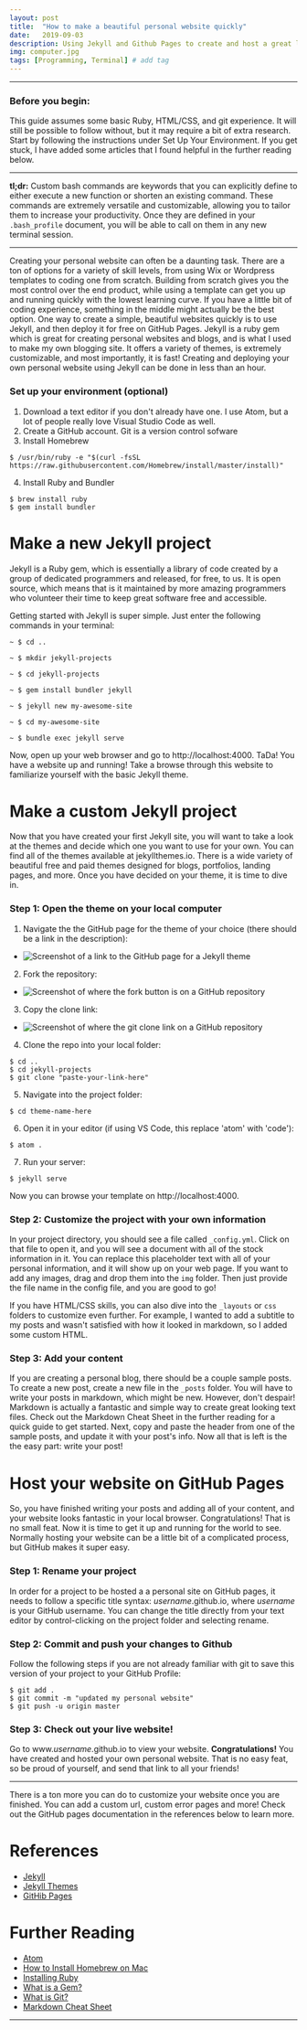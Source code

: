 ```yaml
---
layout: post
title:  "How to make a beautiful personal website quickly"
date:   2019-09-03
description: Using Jekyll and Github Pages to create and host a great looking website, for free.
img: computer.jpg
tags: [Programming, Terminal] # add tag
---
```

---

### Before you begin:
This guide assumes some basic Ruby, HTML/CSS, and git experience. It will still be possible to follow without, but it may require a bit of extra research. Start by following the instructions under Set Up Your Environment. If you get stuck, I have added some articles that I found helpful in the further reading below.

---

**tl;dr:** Custom bash commands are keywords that you can explicitly define to either execute a new function or shorten an existing command. These commands are extremely versatile and customizable, allowing you to tailor them to increase your productivity. Once they are defined in your `.bash_profile` document, you will be able to call on them in any new terminal session.

---

Creating your personal website can often be a daunting task. There are a ton of options for a variety of skill levels, from using Wix or Wordpress templates to coding one from scratch. Building from scratch gives you the most control over the end product, while using a template can get you up and running quickly with the lowest learning curve. If you have a little bit of coding experience, something in the middle might actually be the best option. One way to create a simple, beautiful websites quickly is to use Jekyll, and then deploy it for free on GitHub Pages. Jekyll is a ruby gem which is great for creating personal websites and blogs, and is what I used to make my own blogging site. It offers a variety of themes, is extremely customizable, and most importantly, it is fast! Creating and deploying your own personal website using Jekyll can be done in less than an hour.

### Set up your environment (optional)

1. Download a text editor if you don't already have one. I use Atom, but a lot of people really love Visual Studio Code as well.
2. Create a GitHub account. Git is a version control sofware
3. Install Homebrew
```
$ /usr/bin/ruby -e "$(curl -fsSL https://raw.githubusercontent.com/Homebrew/install/master/install)"
```
4. Install Ruby and Bundler
```
$ brew install ruby
$ gem install bundler
```


# Make a new Jekyll project

Jekyll is a Ruby gem, which is essentially a library of code created by a group of dedicated programmers and released, for free, to us. It is open source, which means that is it maintained by more amazing programmers who volunteer their time to keep great software free and accessible.

Getting started with Jekyll is super simple. Just enter the following commands in your terminal:

```
~ $ cd ..

~ $ mkdir jekyll-projects

~ $ cd jekyll-projects

~ $ gem install bundler jekyll

~ $ jekyll new my-awesome-site

~ $ cd my-awesome-site

~ $ bundle exec jekyll serve
```

Now, open up your web browser and go to http://localhost:4000. TaDa! You have a website up and running! Take a browse through this website to familiarize yourself with the basic Jekyll theme.

# Make a custom Jekyll project

Now that you have created your first Jekyll site, you will want to take a look at the themes and decide which one you want to use for your own. You can find all of the themes available at jekyllthemes.io. There is a wide variety of beautiful free and paid themes designed for blogs, portfolios, landing pages, and more. Once you have decided on your theme, it is time to dive in.

### Step 1: Open the theme on your local computer

1. Navigate the the GitHub page for the theme of your choice (there should be a link in the description):

- ![Screenshot of a link to the GitHub page for a Jekyll theme](/assets/img/link-to-github.jpg)

2. Fork the repository:

- ![Screenshot of where the fork button is on a GitHub repository](/assets/img/git-fork.jpg)

3. Copy the clone link:

- ![Screenshot of where the git clone link on a GitHub repository](/assets/img/git-clone.jpg)

4. Clone the repo into your local folder:
```
$ cd ..
$ cd jekyll-projects
$ git clone "paste-your-link-here"
```
5. Navigate into the project folder:
```
$ cd theme-name-here
```
6. Open it in your editor (if using VS Code, this replace 'atom' with 'code'):
```
$ atom .
```
7. Run your server:
```
$ jekyll serve
```
Now you can browse your template on http://localhost:4000.

### Step 2: Customize the project with your own information

In your project directory, you should see a file called `_config.yml`. Click on that file to open it, and you will see a document with all of the stock information in it. You can replace this placeholder text with all of your personal information, and it will show up on your web page. If you want to add any images, drag and drop them into the `img` folder. Then just provide the file name in the config file, and you are good to go!

If you have HTML/CSS skills, you can also dive into the `_layouts` or `css` folders to customize even further. For example, I wanted to add a subtitle to my posts and wasn't satisfied with how it looked in markdown, so I added some custom HTML.

### Step 3: Add your content

If you are creating a personal blog, there should be a couple sample posts. To create a new post, create a new file in the `_posts` folder. You will have to write your posts in markdown, which might be new. However, don't despair! Markdown is actually a fantastic and simple way to create great looking text files. Check out the Markdown Cheat Sheet in the further reading for a quick guide to get started. Next, copy and paste the header from one of the sample posts, and update it with your post's info. Now all that is left is the the easy part: write your post!

# Host your website on GitHub Pages

So, you have finished writing your posts and adding all of your content, and your website looks fantastic in your local browser. Congratulations! That is no small feat. Now it is time to get it up and running for the world to see. Normally hosting your website can be a little bit of a complicated process, but GitHub makes it super easy.  

### Step 1: Rename your project

In order for a project to be hosted a a personal site on GitHub pages, it needs to follow a specific title syntax: *username*.github.io, where *username* is your GitHub username. You can change the title directly from your text editor by control-clicking on the project folder and selecting rename.

### Step 2: Commit and push your changes to Github

Follow the following steps if you are not already familiar with git to save this version of your project to your GitHub Profile:

```
$ git add .
$ git commit -m "updated my personal website"
$ git push -u origin master
```

### Step 3: Check out your live website!

Go to www.*username*.github.io to view your website. **Congratulations!** You have created and hosted your own personal website. That is no easy feat, so be proud of yourself, and send that link to all your friends!

---

There is a ton more you can do to customize your website once you are finished. You can add a custom url, custom error pages and more! Check out the GitHub pages documentation in the references below to learn more.

# References

- [Jekyll](https://jekyllrb.com/)
- [Jekyll Themes](https://jekyllthemes.io/)
- [GitHib Pages](https://pages.github.com/)

# Further Reading
- [Atom](https://atom.io/)
- [How to Install Homebrew on Mac](http://osxdaily.com/2018/03/07/how-install-homebrew-mac-os/)
- [Installing Ruby](https://www.ruby-lang.org/en/documentation/installation/)
- [What is a Gem?](https://guides.rubygems.org/what-is-a-gem/)
- [What is Git?](https://opensource.com/resources/what-is-git)
- [Markdown Cheat Sheet](https://www.markdownguide.org/cheat-sheet/)

---
